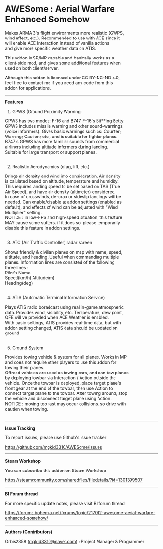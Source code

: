# AWESome : Aerial Warfare Enhanced Somehow  

Makes ARMA 3's flight environments more realistic (GWPS,  
wind effect, etc.). Recommended to use with ACE since it  
will enable ACE Interaction instead of vanilla actions  
and give more specific weather data on ATIS.  

This addon is SP/MP capable and basically works as a  
client-side mod, and gives some additional features when  
used on both client/server.  

Although this addon is licensed under CC BY-NC-ND 4.0,  
feel free to contact me if you need any code from this  
addon for applications.  

----------------

**Features**  

1. GPWS (Ground Proximity Warning)  

GPWS has two modes: F-16 and B747. F-16's Bit**ing Betty  
GPWS includes missile warning and other sound-warnings  
(voice informers). Gives basic warnings such as: Counter;  
Warning; Caution; etc., and is suitable for fighter planes.  
B747's GPWS has more familiar sounds from commercial  
airliners including altitude informers during landing.  
Suitable for large transport or support planes.  
&nbsp;

2. Realistic Aerodynamics (drag, lift, etc.)  

Brings air density and wind into consideration. Air density  
is calulated based on altitude, temperature and humidity.  
This requires landing speed to be set based on TAS (True  
Air Speed), and have air density (altimeter) considered.  
In case of crosswinds, de-crab or sideslip landings will be  
needed. Can enable/disable at addon settings (enabled as  
default), and effects of wind can be adjusted with "Wind  
Multiplier" setting.  
NOTICE : in low-FPS and high-speed situation, this feature  
MAY cause some sutters. if it does so, please temporarily  
disable this feature in addon settings.  
&nbsp;

3. ATC (Air Traffic Controller) radar screen  

Shows friendly & civilian planes on map with name, speed,  
altitude, and heading. Useful when commanding multiple  
planes. Information lines are consisted of the following  
three lines :  
Pilot's Name  
Speed(km/h) Altitude(m)  
Heading(deg)  
&nbsp;

4. ATIS (Automatic Terminal Information Service)  

Plays ATIS radio boradcast using real in-game atmospheric  
data. Provides wind, visibility, etc. Temperature, dew point,  
QFE will ve provided when ACE Weather is enabled.  
With basic settings, ATIS provides real-time data, but with  
addon setting changed, ATIS data should be updated on  
ground  
&nbsp;

5. Ground System  

Provides towing vehicle & system for all planes. Works in MP  
and does not require other players to use this addon for  
towing their planes.  
Offroad vehicles are used as towing cars, and can tow planes  
by deploying towbar via Interaction / Action outside the  
vehicle. Once the towbar is deployed, place target plane's  
front gear at the end of the towbar, then use Action to  
connect target plane to the towbar. After towing around, stop  
the vehicle and disconnect target plane using Action.  
NOTICE : moving too fast may occur collisions, so drive with  
caution when towing.  
&nbsp;

----------------

**Issue Tracking**  

To report issues, please use Github's issue tracker  

https://github.com/mgkid3310/AWESome/issues  

----------------

**Steam Workshop**  

You can subscribe this addon on Steam Workshop  

https://steamcommunity.com/sharedfiles/filedetails/?id=1301399507  

----------------

**BI Forum thread**  

For more specific update notes, please visit BI forum thread  

https://forums.bohemia.net/forums/topic/217012-awesome-aerial-warfare-enhanced-somehow/  

----------------

**Authors (Contributors)**  

Orbis2358 (mgkid3310@naver.com) : Project Manager & Programmer  
